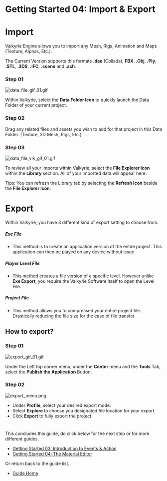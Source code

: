 # Getting Started 04: Import & Export

# Import
Valkyrie Engine allows you to import any Mesh, Rigs, Animation and Maps (Texture, Alphas, Etc.). 

The Current Version supports this formats
**.dae** (Collada), **FBX**, **.Obj**, **.Ply**, **.STL**, **.3DS**, **.IFC**, **.scene** and **.ach**.


### Step 01
![data_file_gif_01.gif](https://cdn2.talansoft.com/ftp/img/tutorial_sample_images/recent/data_file_gif_01.gif) 

Within Valkyrie, select the **Data Folder Icon** to quickly launch the Data Folder of your current project. 

### Step 02 
Drag any related files and assets you wish to add for that project in this Data Folder. (Texture, 3D Mesh, Rigs, Etc.) 

### Step 03
![data_file_vlk_gif_01.gif](https://cdn2.talansoft.com/ftp/img/tutorial_sample_images/recent/data_file_vlk_gif_01.gif)

To review all your imports within Valkyrie, select the **File Explorer Icon** within the **Library** section. All of your imported data will appear here.

Tips: You can refresh the Library tab by selecting the **Refresh Icon** beside the **File Explorer Icon**.  

# Export
Within Valkyrie, you have 3 different kind of export setting to choose from.

##### Exe File 
* This method is to create an application version of the entire project. This application can then be played on any device without issue. 

##### Player Level File
* This method creates a file version of a specific level. However unlike **Exe Export**, you require the Valkyrie Software itself to open the Level File. 

##### Project File 
* This method allows you to compressed your entire project file. Drastically reducing the file size for the ease of file transfer.  

## How to export?
### Step 01

![export_gif_01.gif](https://cdn2.talansoft.com/ftp/img/tutorial_basic_image/export/export_gif_01.gif)


Under the Left top corner menu, under the **Center** menu and the **Tools** Tab, select the **Publish the Application** Button. 

### Step 02
![export_menu.png](https://cdn2.talansoft.com/ftp/img/tutorial_basic_image/export/export_menu.png)

* Under **Profile**, select your desired export mode. 
* Select **Explore** to choose you designated file location for your export.
* Click **Export** to fully export the project. 

#

This concludes this guide, do click below for the next step or for more different guides. 
- [Getting Started 03: Introduction to Events & Action](VlkGuides/getting-started-03-intro-events-n-actions)
- [Getting Started 04: The Material Editor](VlkGuides/Material-Editor)

Or return back to the guide list.
- [Guide Home](https://gitlab.talansoft.com/Pub/Wiki/wikis/home)

